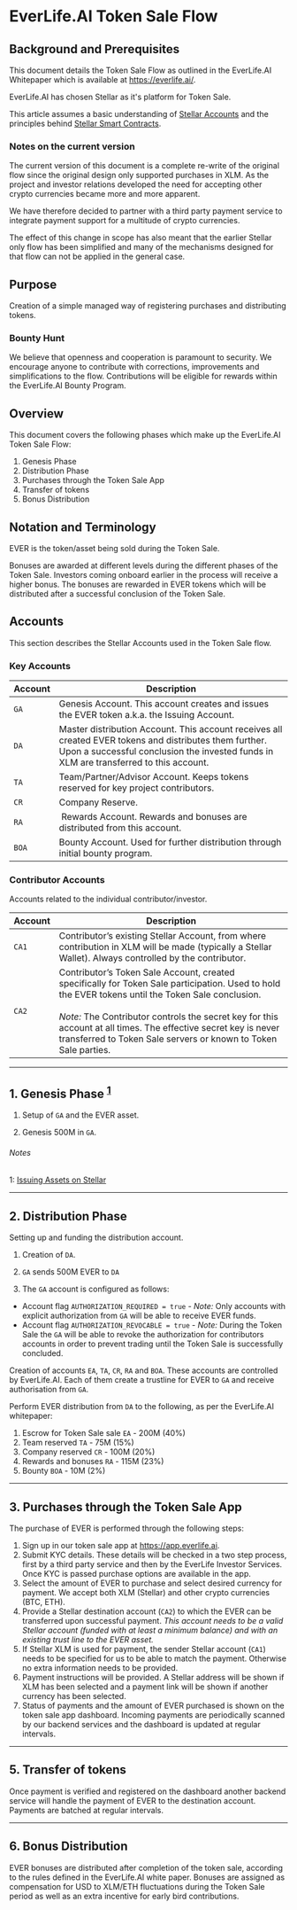 # EverLife.AI Token Sale Flow

## Background and Prerequisites

This document details the Token Sale Flow as outlined in the EverLife.AI Whitepaper which is available at https://everlife.ai/.

EverLife.AI has chosen Stellar as it's platform for Token Sale.

This article assumes a basic understanding of [Stellar Accounts](https://www.stellar.org/developers/guides/concepts/accounts.html) and the principles behind [Stellar Smart Contracts](https://www.stellar.org/developers/guides/walkthroughs/stellar-smart-contracts.html).

### Notes on the current version

The current version of this document is a complete re-write of the original flow since the original design only supported purchases in XLM. As the project and investor relations developed the need for accepting other crypto currencies became more and more apparent.

We have therefore decided to partner with a third party payment service to integrate payment support for a multitude of crypto currencies.

The effect of this change in scope has also meant that the earlier Stellar only flow has been simplified and many of the mechanisms designed for that flow can not be applied in the general case.

## Purpose

Creation of a simple managed way of registering purchases and distributing tokens.

### Bounty Hunt

We believe that openness and cooperation is paramount to security. We encourage anyone to contribute with corrections, improvements and simplifications to the flow. Contributions will be eligible for rewards within the EverLife.AI Bounty Program.

## Overview

This document covers the following phases which make up the EverLife.AI Token Sale Flow:

1. Genesis Phase
1. Distribution Phase
1. Purchases through the Token Sale App
1. Transfer of tokens
1. Bonus Distribution  

## Notation and Terminology

EVER is the token/asset being sold during the Token Sale.

Bonuses are awarded at different levels during the different phases of the Token Sale. Investors coming onboard earlier in the process will receive a higher bonus. The bonuses are rewarded in EVER tokens which will be distributed after a successful conclusion of the Token Sale.

## Accounts

This section describes the Stellar Accounts used in the Token Sale flow.

### Key Accounts

Account | Description
--------|------------
`GA` | Genesis Account. This account creates and issues the EVER token a.k.a. the Issuing Account.
`DA` | Master distribution Account. This account receives all created EVER tokens and distributes them further. Upon a successful conclusion the invested funds in XLM are transferred to this account.
`TA` | Team/Partner/Advisor Account. Keeps tokens reserved for key project contributors.
`CR` | Company Reserve.
`RA` | Rewards Account. Rewards and bonuses are distributed from this account.
`BOA` | Bounty Account. Used for further distribution through initial bounty program.

### Contributor Accounts

Accounts related to the individual contributor/investor.

Account | Description
--------|------------
`CA1` | Contributor’s existing Stellar Account, from where contribution in XLM will be made (typically a Stellar Wallet). Always controlled by the contributor.
`CA2` | Contributor’s Token Sale Account, created specifically for Token Sale participation. Used to hold the EVER tokens until the Token Sale conclusion.<br><br> _Note:_ The Contributor controls the secret key for this account at all times. The effective secret key is never transferred to Token Sale servers or known to Token Sale parties.

---

## 1. Genesis Phase <sup>[1](#note_1)</sup>

1. Setup of `GA` and the EVER asset.

2. Genesis 500M in `GA`.

###### Notes

<a name="note_1">1</a>: [Issuing Assets on Stellar](https://www.stellar.org/developers/guides/issuing-assets.html)

---

## 2. Distribution Phase

Setting up and funding the distribution account.

1. Creation of `DA`.

2. `GA` sends 500M EVER to `DA`

3. The `GA` account is configured as follows:
  - Account flag `AUTHORIZATION_REQUIRED = true` - _Note:_ Only accounts with explicit authorization from `GA` will be able to receive EVER funds.
  - Account flag `AUTHORIZATION_REVOCABLE = true` - _Note:_ During the Token Sale the `GA` will be able to revoke the authorization for contributors accounts in order to prevent trading until the Token Sale is successfully concluded.

Creation of accounts `EA`, `TA`, `CR`, `RA` and `BOA`. These accounts are controlled by EverLife.AI. Each of them create a trustline for EVER to `GA` and receive authorisation from `GA`.

Perform EVER distribution from `DA` to the following, as per the EverLife.AI whitepaper:

1. Escrow for Token Sale sale `EA` - 200M (40%)
1. Team reserved `TA` -  75M (15%)
1. Company reserved `CR` - 100M (20%)
1. Rewards and bonuses `RA` - 115M (23%)
1. Bounty `BOA` - 10M (2%)

---

## 3. Purchases through the Token Sale App

The purchase of EVER is performed through the following steps:

1. Sign up in our token sale app at https://app.everlife.ai.
2. Submit KYC details. These details will be checked in a two step process, first by a third party service and then by the EverLife Investor Services. Once KYC is passed purchase options are available in the app.
3. Select the amount of EVER to purchase and select desired currency for payment. We accept both XLM (Stellar) and other crypto currencies (BTC, ETH).
4. Provide a Stellar destination account (`CA2`) to which the EVER can be transferred upon successful payment. *This account needs to be a valid Stellar account (funded with at least a minimum balance) and with an existing trust line to the EVER asset.*
5. If Stellar XLM is used for payment, the sender Stellar account (`CA1`) needs to be specified for us to be able to match the payment. Otherwise no extra information needs to be provided.
6. Payment instructions will be provided. A Stellar address will be shown if XLM has been selected and a payment link will be shown if another currency has been selected.
7. Status of payments and the amount of EVER purchased is shown on the token sale app dashboard. Incoming payments are periodically scanned by our backend services and the dashboard is updated at regular intervals.

---

## 5. Transfer of tokens

Once payment is verified and registered on the dashboard another backend service will handle the payment of EVER to the destination account. Payments are batched at regular intervals.

---

## 6. Bonus Distribution

EVER bonuses are distributed after completion of the token sale, according to the rules defined in the EverLife.AI white paper. Bonuses are assigned as compensation for USD to XLM/ETH fluctuations during the Token Sale period as well as an extra incentive for early bird contributions.
